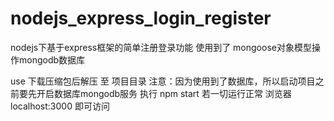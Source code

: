 # nodejs_express_login_register

nodejs下基于express框架的简单注册登录功能
使用到了 mongoose对象模型操作mongodb数据库

use
下载压缩包后解压
至 项目目录
注意：因为使用到了数据库，所以启动项目之前要先开启数据库mongodb服务
执行  npm start 
若一切运行正常 浏览器 localhost:3000 即可访问
